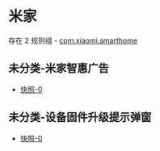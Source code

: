 # 米家

存在 2 规则组 - [com.xiaomi.smarthome](/src/apps/com.xiaomi.smarthome.ts)

## 未分类-米家智惠广告

- [快照-0](https://i.gkd.li/i/12639658)

## 未分类-设备固件升级提示弹窗

- [快照-0](https://i.gkd.li/i/12639671)

